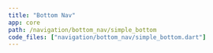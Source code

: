 ```yaml
---
title: "Bottom Nav"
app: core
path: /navigation/bottom_nav/simple_bottom
code_files: ["navigation/bottom_nav/simple_bottom.dart"]
---
```

